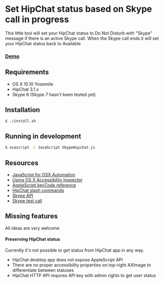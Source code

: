 # Set HipChat status based on Skype call in progress

This little tool will set your HipChat status to Do Not Disturb with "Skype" message if there is an active Skype call.
When the Skype call ends it will set your HipChat status back to Available

### [Demo](https://v.usetapes.com/6uNX9BZLu6)

## Requirements
- OS X 10.10 Yosemite
- HipChat 3.1.x
- Skype 6 (Skype 7 hasn't been tested yet)

## Installation
```
$ ./install.sh
```

## Running in development

```bash
$ osascript -l JavaScript SkypeHipchat.js
```

## Resources

- [JavaScript for OSX Automation](https://developer.apple.com/library/mac/releasenotes/InterapplicationCommunication/RN-JavaScriptForAutomation/)
- [Using OS X Accessibility Inspector](https://developer.apple.com/library/mac/documentation/Accessibility/Conceptual/AccessibilityMacOSX/OSXAXTesting/OSXAXTestingApps.html)
- [AppleScript keyCode reference](http://apple.stackexchange.com/questions/36943/how-do-i-automate-a-key-press-in-applescript)
- [HipChat slash commands](http://help.hipchat.com/knowledgebase/articles/64451-work-faster-with-slash-commands)
- [Skype API](http://web.archive.org/web/20130607130426/http://dev.skype.com/desktop-api-reference)
- [Skype test call](https://support.skype.com/en/faq/FA265/how-can-i-make-a-test-call-in-skype)


## Missing features

All ideas are very welcome

#### Preserving HipChat status
Currently it's not possible to get status from HipChat app in any way.
- HipChat desktop app does not expose AppleScript API
- There are no proper accessibility properties on top-right AXImage to differentiate between statuses
- HipChat HTTP API requires API key with admin rights to get user status


